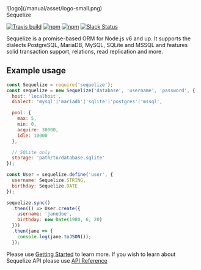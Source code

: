<div>
  <div class="center logo">
    ![logo](/manual/asset/logo-small.png)
  </div>
  <div class="center sequelize">Sequelize</span>
</div>

[![Travis build](https://img.shields.io/travis/sequelize/sequelize/master.svg?style=flat-square)](https://travis-ci.org/sequelize/sequelize)
[![npm](https://img.shields.io/npm/dm/sequelize.svg?style=flat-square)](https://npmjs.org/package/sequelize)
[![npm](https://img.shields.io/npm/v/sequelize.svg?style=flat-square)](https://github.com/sequelize/sequelize/releases)
[![Slack Status](http://sequelize-slack.herokuapp.com/badge.svg)](http://sequelize-slack.herokuapp.com/)

Sequelize is a promise-based ORM for Node.js v6 and up. It supports the dialects PostgreSQL, MariaDB, MySQL, SQLite and MSSQL and features solid transaction support, relations, read replication and more.

## Example usage

```js
const Sequelize = require('sequelize');
const sequelize = new Sequelize('database', 'username', 'password', {
  host: 'localhost',
  dialect: 'mysql'|'mariadb'|'sqlite'|'postgres'|'mssql',

  pool: {
    max: 5,
    min: 0,
    acquire: 30000,
    idle: 10000
  },

  // SQLite only
  storage: 'path/to/database.sqlite'
});

const User = sequelize.define('user', {
  username: Sequelize.STRING,
  birthday: Sequelize.DATE
});

sequelize.sync()
  .then(() => User.create({
    username: 'janedoe',
    birthday: new Date(1980, 6, 20)
  }))
  .then(jane => {
    console.log(jane.toJSON());
  });
```

Please use [Getting Started](manual/getting-started) to learn more. If you wish to learn about Sequelize API please use [API Reference](identifiers)
